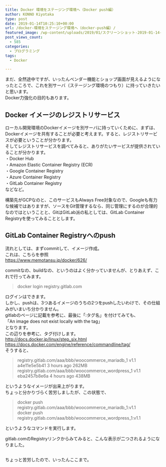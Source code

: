 ```yaml
---
title: Docker 環境をステージング環境へ（Docker push編）
author: KONNO Kiyotaka
type: post
date: 2019-01-14T10:25:10+00:00
url: /docker-環境をステージング環境へ（docker-push編）/
featured_image: /wp-content/uploads/2019/01/スクリーンショット-2019-01-14-19.23.43.jpg
post_views_count:
  - 585
categories:
  - プログラミング
tags:
  - Docker

---
```

まだ、全然途中ですが、いったんベンダー機能とショップ画面が見えるようになったところで、これを別サーバ（ステージング環境のつもり）に持っていきたいと思います。  
Docker力強化の目的もあります。

## Docker イメージのレジストリサービス

ローカル開発環境のDockerイメージを別サーバに持っていくために、まずは、Dockerイメージを共有することが必要と考えます。すると、レジストリサービスが必要ということが分かります。  
そしてレジストリサービスを調べてみると、ありがたいサービスが提供されていることが分かります。  
・Docker Hub  
・Amazon Elastic Container Registry (ECR)  
・Google Container Registry  
・Azure Container Registry  
・GitLab Container Registry  
などなど。

構築先がGCPなのと、このサービスもAlways Free対象なので、Googleも有力な候補ではありますが、ソースをGit管理するなら、同じ管理にするのが合理的なのではということと、GitはGitLab派の私としては、GitLab Container Registryを使ってみることとします。

## GitLab Container Registryへのpush

流れとしては、まずcommitして、イメージ作成。  
これは、こちらを参照  
<a rel="noreferrer noopener" target="_blank" href="https://www.memotansu.jp/docker/626/">https://www.memotansu.jp/docker/626/</a>

commitなの、buildなの、というのはよく分かっていませんが、とりあえず、これで行ってみます。

<blockquote class="wp-block-quote">
  <p>
    docker login registry.gitlab.com<br />
  </p>
</blockquote>

ログインはできます。  
しかし、pushは、3つあるイメージのうちの2つをpushしたいわけで、その仕組みがいまいち分かりません。  
gitlabのページに記載を参考に、最後に「:タグ名」を付けてみても、  
「An image does not exist locally with the tag」  
となります。  
この辺りを参考に、タグ付けします。  
<a rel="noreferrer noopener" target="_blank" href="http://docs.docker.jp/linux/step_six.html">http://docs.docker.jp/linux/step_six.html</a>  
<a rel="noreferrer noopener" target="_blank" href="https://docs.docker.com/engine/reference/commandline/tag/">https://docs.docker.com/engine/reference/commandline/tag/</a>  
そうすると、

<blockquote class="wp-block-quote">
  <p>
    registry.gitlab.com/aaa/bbb/woocommerce_mariadb_1 v1.1 a4e11e5e5b41 3 hours ago 262MB<br />registry.gitlab.com/aaa/bbb/woocommerce_wordpress_1 v1.1 eba2457b8e6a 4 hours ago 438MB
  </p>
</blockquote>

というようなイメージが出来上がります。  
ちょっと分かりづらく苦労しましたが、この状態で、

<blockquote class="wp-block-quote">
  <p>
    docker push registry.gitlab.com/aaa/bbb/woocommerce_mariadb_1:v1.1<br />docker push registry.gitlab.com/aaa/bbb/woocommerce_wordpress_1:v1.1
  </p>
</blockquote>

というようなコマンドを実行します。  


gitlab.comのRegistryリンクからみてみると、こんな表示が二つされるようになりました。<figure class="wp-block-image">

<img src="https://i2.wp.com/www.programmers-office.ml/wp-content/uploads/2019/01/スクリーンショット-2019-01-14-19.09.40.png?fit=1024%2C133&ssl=1" alt="" class="wp-image-2691" srcset="https://i2.wp.com/www.programmers-office.ml/wp-content/uploads/2019/01/スクリーンショット-2019-01-14-19.09.40.png?w=1700&ssl=1 1700w, https://i2.wp.com/www.programmers-office.ml/wp-content/uploads/2019/01/スクリーンショット-2019-01-14-19.09.40.png?resize=300%2C39&ssl=1 300w, https://i2.wp.com/www.programmers-office.ml/wp-content/uploads/2019/01/スクリーンショット-2019-01-14-19.09.40.png?resize=768%2C99&ssl=1 768w, https://i2.wp.com/www.programmers-office.ml/wp-content/uploads/2019/01/スクリーンショット-2019-01-14-19.09.40.png?resize=1024%2C133&ssl=1 1024w" sizes="(max-width: 1000px) 100vw, 1000px" /> </figure> 

ちょっと苦労したので、いったんここまで。
